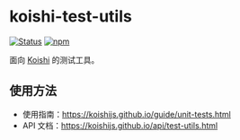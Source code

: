 # koishi-test-utils
 
[![Status](https://img.shields.io/github/workflow/status/koishijs/koishi/CI/master?style=flat-square)](https://github.com/koishijs/koishi/actions?query=workflow:CI)
[![npm](https://img.shields.io/npm/v/koishi-test-utils?style=flat-square)](https://www.npmjs.com/package/koishi-test-utils)

面向 [Koishi](https://www.npmjs.com/package/koishi) 的测试工具。

## 使用方法

- 使用指南：https://koishijs.github.io/guide/unit-tests.html
- API 文档：https://koishijs.github.io/api/test-utils.html
